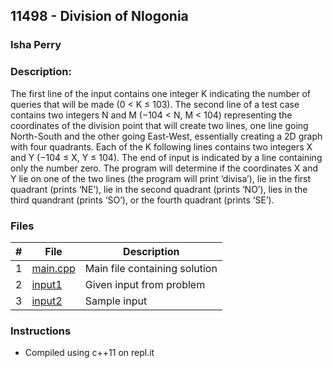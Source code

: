## 11498 - Division of Nlogonia
### Isha Perry
### Description:

The first line of the input contains one integer K indicating the number of queries that will be made (0 < K ≤ 103). 
The second line of a test case contains two integers N and M (−104 < N, M < 104) representing the coordinates of the 
division point that will create two lines, one line going North-South and the other going East-West, essentially 
creating a 2D graph with four quadrants. Each of the K following lines contains two integers X and Y (−104 ≤ X, Y ≤ 104).
The end of input is indicated by a line containing only the number zero. The program will determine if the coordinates
X and Y lie on one of the two lines (the program will print ‘divisa’), lie in the first quadrant (prints ‘NE’),
lie in the second quadrant (prints ‘NO’), lies in the third quandrant (prints ‘SO’), or the fourth quadrant (prints ‘SE’).


### Files

|   #   | File                       | Description                              |
| :---: | -------------------------- | ---------------------------------------- |
|   1   | [main.cpp](./main.cpp)     | Main file containing solution            |
|   2   | [input1](./input1.cpp)     | Given input from problem                 |
|   3   | [input2](./input2.cpp)     | Sample input                             |


### Instructions

- Compiled using c++11 on repl.it
